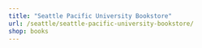 ```yaml
---
title: "Seattle Pacific University Bookstore"
url: /seattle/seattle-pacific-university-bookstore/
shop: books
---
```

